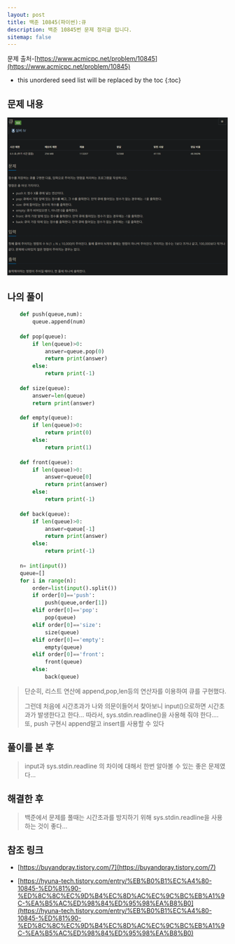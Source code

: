 ```yaml
---
layout: post
title: 백준 10845(파이썬):큐
description: 백준 10845번 문제 정리글 입니다.
sitemap: false
---
```


문제 출처-[https://www.acmicpc.net/problem/10845](https://www.acmicpc.net/problem/10845)

* this unordered seed list will be replaced by the toc
{:toc}

## 문제 내용

![백준 10845번](/assets/img/blog/bj10845.png)

## 나의 풀이

```python
    def push(queue,num):
        queue.append(num)

    def pop(queue):
        if len(queue)>0:
            answer=queue.pop(0)
            return print(answer)
        else:
            return print(-1)

    def size(queue):
        answer=len(queue)
        return print(answer)

    def empty(queue):
        if len(queue)>0:
            return print(0)
        else:
            return print(1)

    def front(queue):
        if len(queue)>0:
            answer=queue[0]
            return print(answer)
        else:
            return print(-1)

    def back(queue):
        if len(queue)>0:
            answer=queue[-1]
            return print(answer)
        else:
            return print(-1)

    n= int(input())
    queue=[]
    for i in range(n):
        order=list(input().split())
        if order[0]=='push':
            push(queue,order[1])
        elif order[0]=='pop':
            pop(queue)
        elif order[0]=='size':
            size(queue)
        elif order[0]=='empty':
            empty(queue)
        elif order[0]=='front':
            front(queue)
        else:
            back(queue)
```

>단순히, 리스트 연산에 append,pop,len등의 연산자를 이용하여 큐를 구현했다.
>  
> 그런데 처음에 시간초과가 나와 의문이들어서 찾아보니 input()으로하면 시간초과가 발생한다고 한다… 따라서, sys.stdin.readline()을 사용해 줘야 한다…. 또, push 구현시 append말고 insert를 사용할 수 있다


## 풀이를 본 후

>input과 sys.stdin.readline 의 차이에 대해서 한번 알아볼 수 있는 좋은 문제였다…

## 해결한 후

> 백준에서 문제를 풀때는 시간초과를 방지하기 위해 sys.stdin.readline을 사용하는 것이 좋다…

## 참조 링크

- [https://buyandpray.tistory.com/7](https://buyandpray.tistory.com/7)

- [https://hyuna-tech.tistory.com/entry/%EB%B0%B1%EC%A4%80-10845-%ED%81%90-%ED%8C%8C%EC%9D%B4%EC%8D%AC%EC%9C%BC%EB%A1%9C-%EA%B5%AC%ED%98%84%ED%95%98%EA%B8%B0](https://hyuna-tech.tistory.com/entry/%EB%B0%B1%EC%A4%80-10845-%ED%81%90-%ED%8C%8C%EC%9D%B4%EC%8D%AC%EC%9C%BC%EB%A1%9C-%EA%B5%AC%ED%98%84%ED%95%98%EA%B8%B0)

